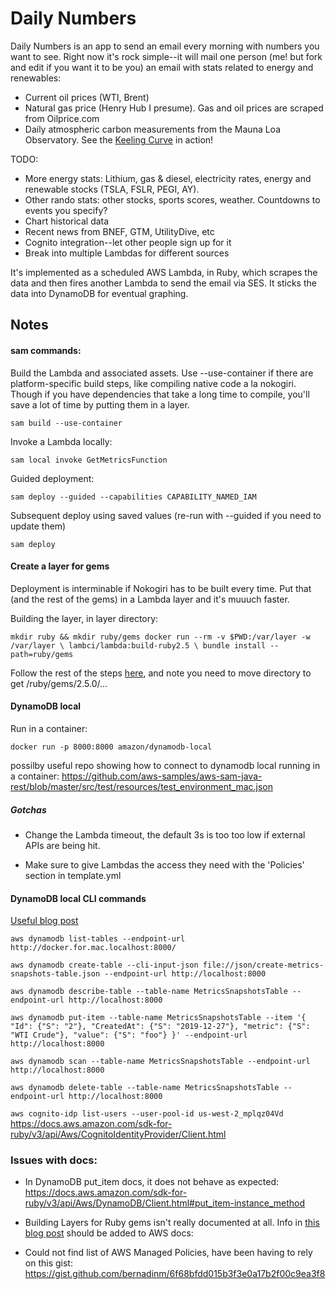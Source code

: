 # Daily Numbers


Daily Numbers is an app to send an email every morning with numbers you want to see. Right now it's rock simple--it will mail one person (me! but fork and edit if you want it to be you) an email with stats related to energy and renewables:

- Current oil prices (WTI, Brent)
- Natural gas price (Henry Hub I presume). Gas and oil prices are scraped from Oilprice.com
- Daily atmospheric carbon measurements from the Mauna Loa Observatory. See the [Keeling Curve](https://en.wikipedia.org/wiki/Keeling_Curve) in action!

TODO:

- More energy stats: Lithium, gas & diesel, electricity rates, energy and renewable stocks (TSLA, FSLR, PEGI, AY).
- Other rando stats: other stocks, sports scores, weather. Countdowns to events you specify?
- Chart historical data
- Recent news from BNEF, GTM, UtilityDive, etc
- Cognito integration--let other people sign up for it
- Break into multiple Lambdas for different sources

It's implemented as a scheduled AWS Lambda, in Ruby, which scrapes the data and then fires another Lambda to send the email via SES. It sticks the data into DynamoDB for eventual graphing.

## Notes


#### sam commands:

Build the Lambda and associated assets. Use --use-container if there are platform-specific build steps, like compiling native code a la nokogiri. Though if you have dependencies that take a long time to compile, you'll save a lot of time by putting them in a layer.

`sam build --use-container`

Invoke a Lambda locally:

`sam local invoke GetMetricsFunction`

Guided deployment:

`sam deploy --guided --capabilities CAPABILITY_NAMED_IAM`

Subsequent deploy using saved values (re-run with --guided if you need to update them)

`sam deploy`

#### Create a layer for gems

Deployment is interminable if Nokogiri has to be built every time. Put that (and the rest of the gems) in a Lambda layer and it's muuuch faster.

Building the layer, in layer directory:

`mkdir ruby && mkdir ruby/gems
docker run --rm -v $PWD:/var/layer -w /var/layer \
    lambci/lambda:build-ruby2.5 \
    bundle install --path=ruby/gems`

Follow the rest of the steps [here](https://medium.com/@joshua.a.kahn/exploring-aws-lambda-layers-and-ruby-support-5510f81b4d14), and note you need to move directory to get /ruby/gems/2.5.0/...


#### DynamoDB local

Run in a container:

`docker run -p 8000:8000 amazon/dynamodb-local`

possilby useful repo showing how to connect to dynamodb local running in a container:
https://github.com/aws-samples/aws-sam-java-rest/blob/master/src/test/resources/test_environment_mac.json


##### Gotchas

- Change the Lambda timeout, the default 3s is too too low if external APIs are being hit.

- Make sure to give Lambdas the access they need with the 'Policies' section in template.yml


#### DynamoDB local CLI commands

[Useful blog post](https://github.com/ganshan/sam-dynamodb-local)

`aws dynamodb list-tables --endpoint-url http://docker.for.mac.localhost:8000/`

`aws dynamodb create-table --cli-input-json file://json/create-metrics-snapshots-table.json --endpoint-url http://localhost:8000`

`aws dynamodb describe-table --table-name MetricsSnapshotsTable --endpoint-url http://localhost:8000`

`aws dynamodb put-item --table-name MetricsSnapshotsTable --item '{ "Id": {"S": "2"}, "CreatedAt": {"S": "2019-12-27"}, "metric": {"S": "WTI Crude"}, "value": {"S": "foo"} }' --endpoint-url http://localhost:8000`

`aws dynamodb scan --table-name MetricsSnapshotsTable --endpoint-url http://localhost:8000`

`aws dynamodb delete-table --table-name MetricsSnapshotsTable --endpoint-url http://localhost:8000`

`aws cognito-idp list-users --user-pool-id us-west-2_mplqz04Vd`
https://docs.aws.amazon.com/sdk-for-ruby/v3/api/Aws/CognitoIdentityProvider/Client.html


### Issues with docs:

- In DynamoDB put\_item docs, it does not behave as expected:
https://docs.aws.amazon.com/sdk-for-ruby/v3/api/Aws/DynamoDB/Client.html#put_item-instance_method

- Building Layers for Ruby gems isn't really documented at all. Info in [this blog post](https://medium.com/@joshua.a.kahn/exploring-aws-lambda-layers-and-ruby-support-5510f81b4d14) should be added to AWS docs:

- Could not find list of AWS Managed Policies, have been having to rely on this gist:
https://gist.github.com/bernadinm/6f68bfdd015b3f3e0a17b2f00c9ea3f8
